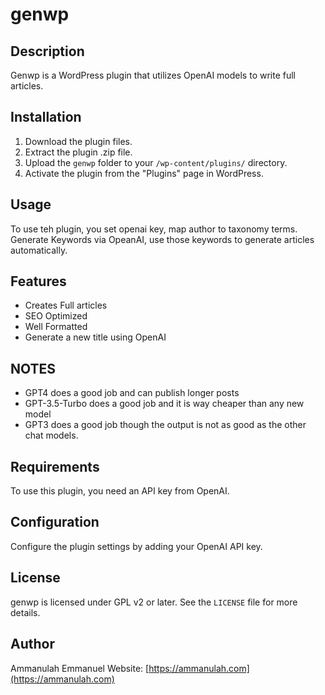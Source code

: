 # genwp

## Description

Genwp is a WordPress plugin that utilizes OpenAI models to write full articles. 

## Installation

1. Download the plugin files.
2. Extract the plugin .zip file.
3. Upload the `genwp` folder to your `/wp-content/plugins/` directory.
4. Activate the plugin from the "Plugins" page in WordPress.

## Usage

To use teh plugin, you set openai key, map author to taxonomy terms. Generate Keywords via OpeanAI, use those keywords to generate articles automatically.

## Features

* Creates Full articles
* SEO Optimized
* Well Formatted
* Generate a new title using OpenAI

## NOTES
* GPT4 does a good job and can publish longer posts
* GPT-3.5-Turbo does a good job and it is way cheaper than any new model
* GPT3 does a good job though the output is not as good as the other chat models.

## Requirements

To use this plugin, you need an API key from OpenAI.

## Configuration

Configure the plugin settings by adding your OpenAI API key.

## License

genwp is licensed under GPL v2 or later. See the `LICENSE` file for more details.

## Author

Ammanulah Emmanuel
Website: [https://ammanulah.com](https://ammanulah.com)
